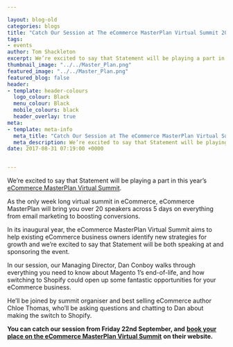 ```yaml
--- 

layout: blog-old
categories: blogs
title: "Catch Our Session at The eCommerce MasterPlan Virtual Summit 2017"
tags:
- events
author: Tom Shackleton
excerpt: We’re excited to say that Statement will be playing a part in this year’s eCommerce MasterPlan Virtual Summit. As the only week long virtual summit in eCommerce, eCommerce MasterPlan will bring you over 20 speakers across 5 days on everything from email marketing to boosting conversions.
thumbnail_image: "../../Master_Plan.png"
featured_image: "../../Master_Plan.png"
featured_blog: false
header:
- template: header-colours
  logo_colour: Black
  menu_colour: Black
  mobile_colours: black
  header_overlay: true
meta:
- template: meta-info
  meta_title: "Catch Our Session at The eCommerce MasterPlan Virtual Summit 2017"
  meta_description: We’re excited to say that Statement will be playing a part in this year’s eCommerce MasterPlan Virtual Summit. As the only week long virtual summit in eCommerce, eCommerce MasterPlan will bring you over 20 speakers across 5 days on everything from email marketing to boosting conversions.
date: 2017-08-31 07:19:00 +0000


--- 
```

We’re excited to say that Statement will be playing a part in this year’s [eCommerce MasterPlan Virtual Summit](https://academy.ecommercemasterplan.com/p/ecommerce-masterplan-virtual-summit-2017/).

As the only week long virtual summit in eCommerce, eCommerce MasterPlan will bring you over 20 speakers across 5 days on everything from email marketing to boosting conversions.

In its inaugural year, the eCommerce MasterPlan Virtual Summit aims to help existing eCommerce business owners identify new strategies for growth and we’re excited to say that Statement will be both speaking at and sponsoring the event.

In our session, our Managing Director, Dan Conboy walks through everything you need to know about Magento 1’s end-of-life, and how switching to Shopify could open up some fantastic opportunities for your eCommerce business.

He’ll be joined by summit organiser and best selling eCommerce author Chloe Thomas, who’ll be asking questions and chatting to Dan about making the switch to Shopify.

**You can catch our session from Friday 22nd September, and** [**book your place on the eCommerce MasterPlan Virtual Summit**](https://academy.ecommercemasterplan.com/p/ecommerce-masterplan-virtual-summit-2017/) **on their website.**